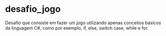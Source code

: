 # desafio_jogo
Desafio que consiste em fazer um jogo utilizando apenas conceitos básicos da linguagem C#, como por exemplo, if, else, switch case, while e for.
